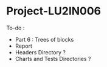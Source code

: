 # Project-LU2IN006

To-do :
  - Part 6 : Trees of blocks
  - Report
  - Headers Directory ?
  - Charts and Tests Directories ?
